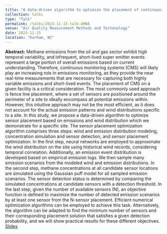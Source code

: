```yaml
---
title: "A data-driven algorithm to optimize the placement of continuous monitoring sensors on oil and gas sites"
collection: talks
type: "Talk"
permalink: /talks/2023-11-15-talk-AMWA
venue: "Air Quality Measurement Methods and Techonology"
date: 2023-11-15
location: "Durham, NC"
---
```


**Abstract:** Methane emissions from the oil and gas sector exhibit high temporal variability, and infrequent, short-lived super emitter events represent a large portion of overall emissions based on current understanding. Therefore, continuous monitoring systems (CMS) will likely play an increasing role in emissions monitoring, as they provide the near real-time measurements that are necessary for capturing both highly variable emissions and short-lived events. The placement of CMS on a given facility is a critical consideration. The most commonly used approach is fence line placement, where a set of sensors are positioned around the perimeter of a site to ideally encompass all potential emissions within. However, this intuitive approach may not be the most efficient, as it does not account for the actual emission patterns and wind distributions specific to a site. In this study, we propose a data-driven algorithm to optimize sensor placement based on emissions and wind distribution which we demonstrate for a specific site. The sensor placement optimization algorithm comprises three steps: wind and emission distribution modeling, concentration simulation and sensor detection, and sensor placement optimization. In the first step, neural networks are employed to approximate the wind distribution on the site using historical wind records, considering temporal correlation. Additionally, an emission event distribution is developed based on empirical emission logs. We then sample many emission scenarios from the modeled wind and emission distributions. In the second step, methane concentrations at all candidate sensor locations are simulated using the Gaussian puff model for all sampled emission scenarios. The sensor detection status is determined by comparing the simulated concentrations at candidate sensors with a detection threshold. In the last step, given the number of available sensors (N), an objective function is defined to maximize the number of detected emission scenarios by at least one sensor from the N-sensor placement. Efficient numerical optimization algorithms can be employed to achieve this task. Alternatively, the algorithm can be adapted to find the minimum number of sensors and their corresponding placement solution that satisfies a given detection probability, and we will show practical results for these different objectives. 
\
[Slides](/files/AWMA_presentation_MengJia.pdf)
